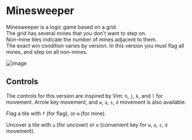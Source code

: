 # Minesweeper

Minesweeper is a logic game based on a grid.  
The grid has several mines that you don't want to step on.  
Non-mine tiles indicate the number of mines adjacent to them.  
The exact win condition varies by version. In this version you must flag all mines, and step on all non-mines.

![image](https://github.com/BenTaylor25/MinesweeperPython/assets/97246704/7dae13ed-4cab-47a5-b245-d6735d5161f5)


## Controls

The controls for this version are inspired by Vim:
`h`, `j`, `k`, and `l` for movement. Arrow key movement, and `w`, `a`, `s`, `d` movement is also available.

Flag a tile with `f` (for flag), or `m` (for mine).

Uncover a tile with `u` (for uncover) or `e` (convenient key for `w`, `a`, `s`, `d` movement).
